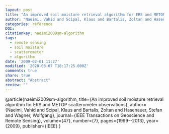 ```yaml
---
layout: post
title: "An improved soil moisture retrieval algorithm for ERS and METOP scatterometer observations"
author: "Naeimi, Vahid and Scipal, Klaus and Bartalis, Zoltan and Hasenauer, Stefan and Wagner, Wolfgang"
categories: reference
DOI:
citationkey: naeimi2009sm-algorithm
tags:
  - remote sensing
  - soil moisture
  - scatterometer
  - algorithm
date: '2009-02-01 11:27'
modified: '2020-03-07 T18:17:25.000Z'
comments: true
share: true
abstract: "Abstract"
review: ""
---
```


@article{naeimi2009sm-algorithm,
  title={An improved soil moisture retrieval algorithm for ERS and METOP scatterometer observations},
  author={Naeimi, Vahid and Scipal, Klaus and Bartalis, Zoltan and Hasenauer, Stefan and Wagner, Wolfgang},
  journal={IEEE Transactions on Geoscience and Remote Sensing},
  volume={47},
  number={7},
  pages={1999--2013},
  year={2009},
  publisher={IEEE}
}
